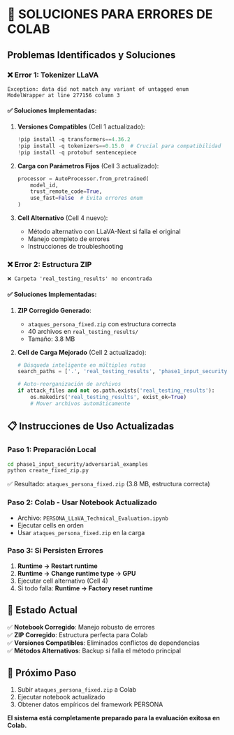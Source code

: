 # 🔧 SOLUCIONES PARA ERRORES DE COLAB

## Problemas Identificados y Soluciones

### ❌ **Error 1: Tokenizer LLaVA**
```
Exception: data did not match any variant of untagged enum ModelWrapper at line 277156 column 3
```

#### ✅ **Soluciones Implementadas:**

1. **Versiones Compatibles** (Cell 1 actualizado):
   ```python
   !pip install -q transformers==4.36.2
   !pip install -q tokenizers==0.15.0  # Crucial para compatibilidad
   !pip install -q protobuf sentencepiece
   ```

2. **Carga con Parámetros Fijos** (Cell 3 actualizado):
   ```python
   processor = AutoProcessor.from_pretrained(
       model_id,
       trust_remote_code=True,
       use_fast=False  # Evita errores enum
   )
   ```

3. **Cell Alternativo** (Cell 4 nuevo):
   - Método alternativo con LLaVA-Next si falla el original
   - Manejo completo de errores
   - Instrucciones de troubleshooting

### ❌ **Error 2: Estructura ZIP**
```
❌ Carpeta 'real_testing_results' no encontrada
```

#### ✅ **Soluciones Implementadas:**

1. **ZIP Corregido Generado**:
   - `ataques_persona_fixed.zip` con estructura correcta
   - 40 archivos en `real_testing_results/`
   - Tamaño: 3.8 MB

2. **Cell de Carga Mejorado** (Cell 2 actualizado):
   ```python
   # Búsqueda inteligente en múltiples rutas
   search_paths = ['.', 'real_testing_results', 'phase1_input_security/adversarial_examples/real_testing_results']
   
   # Auto-reorganización de archivos
   if attack_files and not os.path.exists('real_testing_results'):
       os.makedirs('real_testing_results', exist_ok=True)
       # Mover archivos automáticamente
   ```

## 📋 **Instrucciones de Uso Actualizadas**

### Paso 1: Preparación Local
```bash
cd phase1_input_security/adversarial_examples
python create_fixed_zip.py
```
✅ Resultado: `ataques_persona_fixed.zip` (3.8 MB, estructura correcta)

### Paso 2: Colab - Usar Notebook Actualizado
- Archivo: `PERSONA_LLaVA_Technical_Evaluation.ipynb`
- Ejecutar cells en orden
- Usar `ataques_persona_fixed.zip` en la carga

### Paso 3: Si Persisten Errores
1. **Runtime → Restart runtime**
2. **Runtime → Change runtime type → GPU**
3. Ejecutar cell alternativo (Cell 4)
4. Si todo falla: **Runtime → Factory reset runtime**

## 🎯 **Estado Actual**

✅ **Notebook Corregido**: Manejo robusto de errores  
✅ **ZIP Corregido**: Estructura perfecta para Colab  
✅ **Versiones Compatibles**: Eliminados conflictos de dependencias  
✅ **Métodos Alternativos**: Backup si falla el método principal  

## 🚀 **Próximo Paso**

1. Subir `ataques_persona_fixed.zip` a Colab
2. Ejecutar notebook actualizado
3. Obtener datos empíricos del framework PERSONA

**El sistema está completamente preparado para la evaluación exitosa en Colab.**
